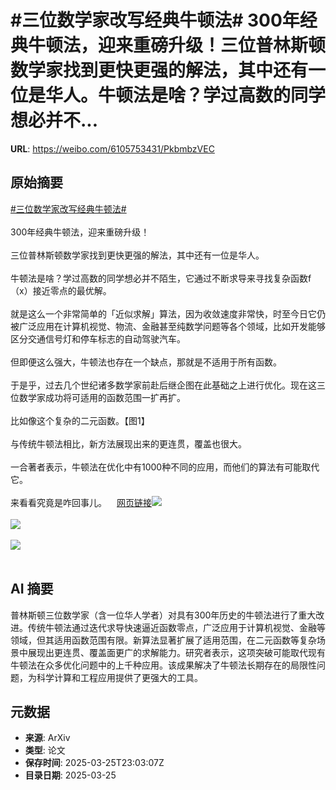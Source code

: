 # #三位数学家改写经典牛顿法# 300年经典牛顿法，迎来重磅升级！三位普林斯顿数学家找到更快更强的解法，其中还有一位是华人。牛顿法是啥？学过高数的同学想必并不...

**URL**: https://weibo.com/6105753431/PkbmbzVEC

## 原始摘要

<a href="https://m.weibo.cn/search?containerid=231522type%3D1%26t%3D10%26q%3D%23%E4%B8%89%E4%BD%8D%E6%95%B0%E5%AD%A6%E5%AE%B6%E6%94%B9%E5%86%99%E7%BB%8F%E5%85%B8%E7%89%9B%E9%A1%BF%E6%B3%95%23&amp;extparam=%23%E4%B8%89%E4%BD%8D%E6%95%B0%E5%AD%A6%E5%AE%B6%E6%94%B9%E5%86%99%E7%BB%8F%E5%85%B8%E7%89%9B%E9%A1%BF%E6%B3%95%23" data-hide=""><span class="surl-text">#三位数学家改写经典牛顿法#</span></a> <br><br>300年经典牛顿法，迎来重磅升级！<br><br>三位普林斯顿数学家找到更快更强的解法，其中还有一位是华人。<br><br>牛顿法是啥？学过高数的同学想必并不陌生，它通过不断求导来寻找复杂函数f（x）接近零点的最优解。<br><br>就是这么一个非常简单的「近似求解」算法，因为收敛速度非常快，时至今日它仍被广泛应用在计算机视觉、物流、金融甚至纯数学问题等各个领域，比如开发能够区分交通信号灯和停车标志的自动驾驶汽车。<br><br>但即便这么强大，牛顿法也存在一个缺点，那就是不适用于所有函数。<br><br>于是乎，过去几个世纪诸多数学家前赴后继企图在此基础之上进行优化。现在这三位数学家成功将可适用的函数范围一扩再扩。<br><br>比如像这个复杂的二元函数。【图1】<br><br>与传统牛顿法相比，新方法展现出来的更连贯，覆盖也很大。<br><br>一合著者表示，牛顿法在优化中有1000种不同的应用，而他们的算法有可能取代它。<br><br>来看看究竟是咋回事儿。<a href="https://weibo.cn/sinaurl?u=https%3A%2F%2Fmp.weixin.qq.com%2Fs%2FSnAxb5YYYLyhHa8-gBUvcA" data-hide=""><span class="url-icon"><img style="width: 1rem;height: 1rem" src="https://h5.sinaimg.cn/upload/2015/09/25/3/timeline_card_small_web_default.png" referrerpolicy="no-referrer"></span><span class="surl-text">网页链接</span></a><img style="" src="https://tvax3.sinaimg.cn/large/006Fd7o3ly1hzt8gwuh95j30ng0rcwpu.jpg" referrerpolicy="no-referrer"><br><br><img style="" src="https://tvax1.sinaimg.cn/large/006Fd7o3ly1hzt8h174vxj31n21z4qv8.jpg" referrerpolicy="no-referrer"><br><br><img style="" src="https://tvax2.sinaimg.cn/large/006Fd7o3ly1hzt8h4gbfoj316n1shkjo.jpg" referrerpolicy="no-referrer"><br><br>

## AI 摘要

普林斯顿三位数学家（含一位华人学者）对具有300年历史的牛顿法进行了重大改进。传统牛顿法通过迭代求导快速逼近函数零点，广泛应用于计算机视觉、金融等领域，但其适用函数范围有限。新算法显著扩展了适用范围，在二元函数等复杂场景中展现出更连贯、覆盖面更广的求解能力。研究者表示，这项突破可能取代现有牛顿法在众多优化问题中的上千种应用。该成果解决了牛顿法长期存在的局限性问题，为科学计算和工程应用提供了更强大的工具。

## 元数据

- **来源**: ArXiv
- **类型**: 论文
- **保存时间**: 2025-03-25T23:03:07Z
- **目录日期**: 2025-03-25
